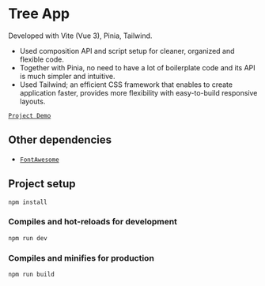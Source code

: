 # Tree App

Developed with Vite (Vue 3), Pinia, Tailwind.

- Used composition API and script setup for cleaner, organized and flexible code.
- Together with Pinia, no need to have a lot of boilerplate code and its API is much simpler and intuitive.
- Used Tailwind; an efficient CSS framework that enables to create application faster, provides more flexibility with easy-to-build responsive layouts.

[`Project Demo`](https://63f291364388463543ca89a2--stupendous-tiramisu-c25f90.netlify.app/)

## Other dependencies

- [`FontAwesome`](https://fontawesome.com/)

## Project setup

```
npm install
```

### Compiles and hot-reloads for development

```
npm run dev
```

### Compiles and minifies for production

```
npm run build
```

